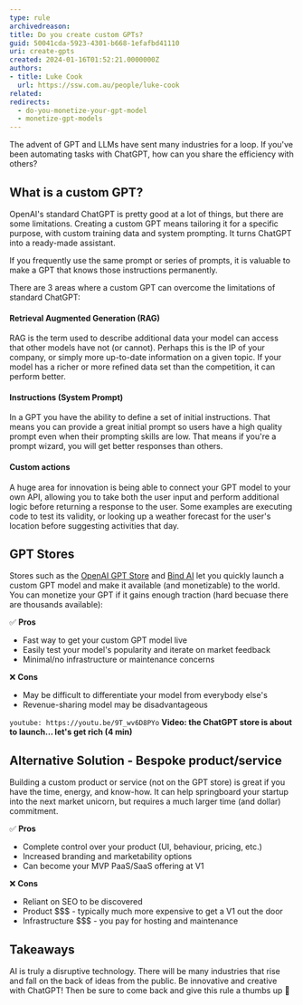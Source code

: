 ```yaml
---
type: rule
archivedreason: 
title: Do you create custom GPTs?
guid: 50041cda-5923-4301-b668-1efafbd41110
uri: create-gpts
created: 2024-01-16T01:52:21.0000000Z
authors:
- title: Luke Cook
  url: https://ssw.com.au/people/luke-cook
related: 
redirects:
  - do-you-monetize-your-gpt-model
  - monetize-gpt-models
---
```


The advent of GPT and LLMs have sent many industries for a loop. If you've been automating tasks with ChatGPT, how can you share the efficiency with others?

<!--endintro-->

## What is a custom GPT?

OpenAI's standard ChatGPT is pretty good at a lot of things, but there are some limitations. Creating a custom GPT means tailoring it for a specific purpose, with custom training data and system prompting. It turns ChatGPT into a ready-made assistant.

If you frequently use the same prompt or series of prompts, it is valuable to make a GPT that knows those instructions permanently.

There are 3 areas where a custom GPT can overcome the limitations of standard ChatGPT:

#### Retrieval Augmented Generation (RAG)

RAG is the term used to describe additional data your model can access that other models have not (or cannot). Perhaps this is the IP of your company, or simply more up-to-date information on a given topic. If your model has a richer or more refined data set than the competition, it can perform better.

#### Instructions (System Prompt)

In a GPT you have the ability to define a set of initial instructions. That means you can provide a great initial prompt so users have a high quality prompt even when their prompting skills are low. That means if you're a prompt wizard, you will get better responses than others.

#### Custom actions

A huge area for innovation is being able to connect your GPT model to your own API, allowing you to take both the user input and perform additional logic before returning a response to the user. Some examples are executing code to test its validity, or looking up a weather forecast for the user's location before suggesting activities that day.

## GPT Stores

Stores such as the [OpenAI GPT Store](https://openai.com/blog/introducing-the-gpt-store) and [Bind AI](https://www.getbind.co/?ref=producthunt) let you quickly launch a custom GPT model and make it available (and monetizable) to the world. You can monetize your GPT if it gains enough traction (hard becuase there are thousands available):

✅ **Pros**

* Fast way to get your custom GPT model live
* Easily test your model's popularity and iterate on market feedback
* Minimal/no infrastructure or maintenance concerns

❌ **Cons**

* May be difficult to differentiate your model from everybody else's
* Revenue-sharing model may be disadvantageous

`youtube: https://youtu.be/9T_wv6D8PYo`
**Video: the ChatGPT store is about to launch… let's get rich (4 min)**

## Alternative Solution - Bespoke product/service

Building a custom product or service (not on the GPT store) is great if you have the time, energy, and know-how. It can help springboard your startup into the next market unicorn, but requires a much larger time (and dollar) commitment.

✅ **Pros**

* Complete control over your product (UI, behaviour, pricing, etc.)
* Increased branding and marketability options
* Can become your MVP PaaS/SaaS offering at V1

❌ **Cons**

* Reliant on SEO to be discovered
* Product $$$ - typically much more expensive to get a V1 out the door
* Infrastructure $$$ - you pay for hosting and maintenance

## Takeaways

AI is truly a disruptive technology. There will be many industries that rise and fall on the back of ideas from the public. Be innovative and creative with ChatGPT! Then be sure to come back and give this rule a thumbs up 🙂
